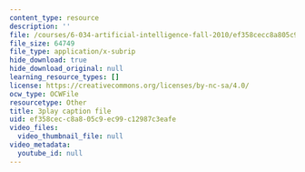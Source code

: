 ```yaml
---
content_type: resource
description: ''
file: /courses/6-034-artificial-intelligence-fall-2010/ef358cecc8a805c9ec99c12987c3eafe_L73hY1pBcQI.srt
file_size: 64749
file_type: application/x-subrip
hide_download: true
hide_download_original: null
learning_resource_types: []
license: https://creativecommons.org/licenses/by-nc-sa/4.0/
ocw_type: OCWFile
resourcetype: Other
title: 3play caption file
uid: ef358cec-c8a8-05c9-ec99-c12987c3eafe
video_files:
  video_thumbnail_file: null
video_metadata:
  youtube_id: null
---
```

